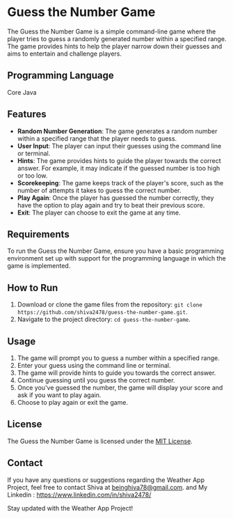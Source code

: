 # Guess the Number Game

The Guess the Number Game is a simple command-line game where the player tries to guess a randomly generated number within a specified range. The game provides hints to help the player narrow down their guesses and aims to entertain and challenge players.

## Programming Language

Core Java
    
## Features

- **Random Number Generation**: The game generates a random number within a specified range that the player needs to guess.
- **User Input**: The player can input their guesses using the command line or terminal.
- **Hints**: The game provides hints to guide the player towards the correct answer. For example, it may indicate if the guessed number is too high or too low.
- **Scorekeeping**: The game keeps track of the player's score, such as the number of attempts it takes to guess the correct number.
- **Play Again**: Once the player has guessed the number correctly, they have the option to play again and try to beat their previous score.
- **Exit**: The player can choose to exit the game at any time.

## Requirements

To run the Guess the Number Game, ensure you have a basic programming environment set up with support for the programming language in which the game is implemented.

## How to Run

1. Download or clone the game files from the repository: `git clone https://github.com/shiva2478/guess-the-number-game.git`.
2. Navigate to the project directory: `cd guess-the-number-game`.

## Usage

1. The game will prompt you to guess a number within a specified range.
2. Enter your guess using the command line or terminal.
3. The game will provide hints to guide you towards the correct answer.
4. Continue guessing until you guess the correct number.
5. Once you've guessed the number, the game will display your score and ask if you want to play again.
6. Choose to play again or exit the game.

## License

The Guess the Number Game is licensed under the [MIT License](LICENSE).

## Contact

If you have any questions or suggestions regarding the Weather App Project, feel free to contact Shiva at beinghiva78@gmail.com. and My Linkedin : https://www.linkedin.com/in/shiva2478/

Stay updated with the Weather App Project!
